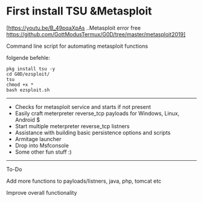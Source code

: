 # First install TSU &Metasploit
[https://youtu.be/B_49pqaXpAs ..Metasploit error free
https://github.com/GottModusTermux/G0D/tree/master/metasploit2019]

Command line script for automating metasploit functions

folgende befehle:

    pkg install tsu -y
    cd G0D/ezsploit/
    tsu
    chmod +x *
    bash ezsploit.sh

__________
- Checks for metasploit service and starts if not present
- Easily craft meterpreter reverse_tcp payloads for Windows, Linux, Android $
- Start multiple meterpreter reverse_tcp listners
- Assistance with building basic persistence options and scripts
- Armitage launcher
- Drop into Msfconsole
- Some other fun stuff :)

------------------------------------------

To-Do

Add more functions to payloads/listners, java, php, tomcat etc

Improve overall functionality 
